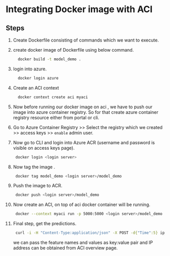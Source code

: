 # Integrating Docker image with ACI 

## Steps
1. Create Dockerfile consisting of commands which we want to execute.                                                                                                                                           <p></p>
2. create docker image of Dockerfile using below command.
   ```sh
     docker build -t model_demo .
   ```
  
3. login into azure.
   ```sh
     docker login azure
   ```
   
4. Create an ACI context
   ```sh
     docker context create aci myaci
   ```
   
5. Now before running our docker image on aci , we have to push our image into azure container registry.
   So for that create azure container registry resource either from portal or cli.                                                                                           <p></p>
6. Go to Azure Container Registry >> Select the registry which we created >> access keys >> `enable` admin user.                                                                       <p></p>
7. Now go to CLI and login into Azure ACR (username and password is visible on access keys page).
   ```sh 
    docker login <login server>
    ```
   
8. Now tag the image .
   ```sh
    docker tag model_demo <login server>/model_demo
   ```
   
9. Push the image to ACR.
   ```sh
    docker push <login server>/model_demo
   ```
  
10. Now create an ACI, on top of aci docker container will be running.
    ```sh
     docker --context myaci run -p 5000:5000 <login server>/model_demo
    ```
    
11. Final step, get the predictions.
    ```sh
     curl -i -H "Content-Type:application/json" -X POST -d{"Time":5} ip_address_of_container:5000/pred
    ```
    we can pass the feature names and values as key:value pair
    and IP address can be obtained from ACI overview page.
    
 
